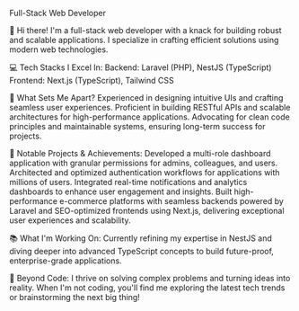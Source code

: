 Full-Stack Web Developer

👋 Hi there! I'm a full-stack web developer with a knack for building robust and scalable applications. I specialize in crafting efficient solutions using modern web technologies.

💻 Tech Stacks I Excel In:
Backend: Laravel (PHP), NestJS (TypeScript)
Frontend: Next.js (TypeScript), Tailwind CSS

🚀 What Sets Me Apart?
Experienced in designing intuitive UIs and crafting seamless user experiences.
Proficient in building RESTful APIs and scalable architectures for high-performance applications.
Advocating for clean code principles and maintainable systems, ensuring long-term success for projects.

🌟 Notable Projects & Achievements:
Developed a multi-role dashboard application with granular permissions for admins, colleagues, and users.
Architected and optimized authentication workflows for applications with millions of users.
Integrated real-time notifications and analytics dashboards to enhance user engagement and insights.
Built high-performance e-commerce platforms with seamless backends powered by Laravel and SEO-optimized frontends using Next.js, delivering exceptional user experiences and scalability.

📚 What I'm Working On:
Currently refining my expertise in NestJS and diving deeper into advanced TypeScript concepts to build future-proof, enterprise-grade applications.

🌱 Beyond Code:
I thrive on solving complex problems and turning ideas into reality. When I'm not coding, you'll find me exploring the latest tech trends or brainstorming the next big thing!
